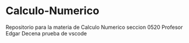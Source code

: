 # Calculo-Numerico
Repositorio para la materia de Calculo Numerico
seccion 0520
Profesor Edgar Decena
prueba de vscode